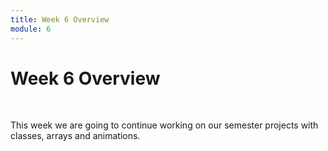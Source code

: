 ```yaml
---
title: Week 6 Overview
module: 6
---
```


# Week 6 Overview <br />


<br />



This week we are going to continue working on our semester projects with classes, arrays and animations.

<!--<iframe width="560" height="315" src="https://www.youtube.com/embed/lGkdx-xz39A" frameborder="0" allow="accelerometer; autoplay; encrypted-media; gyroscope; picture-in-picture" allowfullscreen></iframe>-->